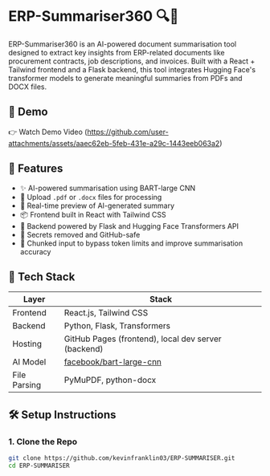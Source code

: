 # ERP-Summariser360 🔍📄

ERP-Summariser360 is an AI-powered document summarisation tool designed to extract key insights from ERP-related documents like procurement contracts, job descriptions, and invoices. Built with a React + Tailwind frontend and a Flask backend, this tool integrates Hugging Face's transformer models to generate meaningful summaries from PDFs and DOCX files.

## 🚀 Demo

👉 Watch Demo Video
(https://github.com/user-attachments/assets/aaec62eb-5feb-431e-a29c-1443eeb063a2)  


## 🧠 Features

- ✨ AI-powered summarisation using BART-large CNN
- 📁 Upload `.pdf` or `.docx` files for processing
- 🧠 Real-time preview of AI-generated summary
- 📦 Frontend built in React with Tailwind CSS
- 🔧 Backend powered by Flask and Hugging Face Transformers API
- 🔐 Secrets removed and GitHub-safe
- 🔄 Chunked input to bypass token limits and improve summarisation accuracy



## 🧱 Tech Stack

| Layer     | Stack                        |
|-----------|------------------------------|
| Frontend  | React.js, Tailwind CSS       |
| Backend   | Python, Flask, Transformers  |
| Hosting   | GitHub Pages (frontend), local dev server (backend) |
| AI Model  | [facebook/bart-large-cnn](https://huggingface.co/facebook/bart-large-cnn) |
| File Parsing | PyMuPDF, python-docx       |

## 🛠️ Setup Instructions

### 1. Clone the Repo

```bash
git clone https://github.com/kevinfranklin03/ERP-SUMMARISER.git
cd ERP-SUMMARISER
